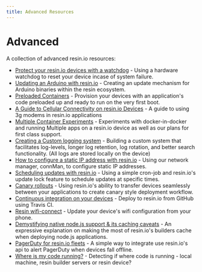 ```yaml
---
title: Advanced Resources
---
```


# Advanced
A collection of advanced resin.io resources:

* [Protect your resin.io devices with a watchdog](https://resin.io/blog/protect-your-resin-io-devices-with-a-watchdog/) - Using a hardware watchdog to reset your device incase of system failure.
* [Updating an Arduino with resin.io](https://resin.io/blog/updating-an-arduino-with-resin-io/) - Creating an update mechanism for Arduino binaries within the resin ecosystem.
* [Preloaded Containers](https://resin.io/blog/preloaded-containers/) - Provision your devices with an application's code preloaded up and ready to run on the very first boot.
* [A Guide to Cellular Connectivity on resin.io Devices](https://resin.io/blog/cellular-connectivity/) - A guide to using 3g modems in resin.io applications
* [Multiple Container Experiments](https://resin.io/engineering/our-first-experiments-with-multi-container-apps/) - Experiments with docker-in-docker and running Multiple apps on a resin.io device as well as our plans for first class support.
* [Creating a Custom logging system](https://resin.io/blog/how-to-create-a-custom-logging-system-for-longer-log-retention/) - Building a custom system that facilitates log-levels, longer log retention, log rotation, and better search functionality. (All logs are stored locally on the device)
* [How to configure a static IP address with resin.io](https://resin.io/blog/how-to-configure-a-static-ip-address-with-resin-io) - Using our network manager, connMan, to configure static IP addresses.
* [Scheduling updates with resin.io](https://resin.io/blog/scheduling-updates-with-resin-io/) - Using a simple cron-job and resin.io's update lock feature to schedule updates at specific times.
* [Canary rollouts](https://resin.io/blog/canary-rollouts-on-resin-io/) - Using resin.io's ability to transfer devices seamlessly between your applications to create canary style deployment workflow.
* [Continuous integration on your devices](https://resin.io/blog/travis-ci/) - Deploy to resin.io from GitHub using Travis CI.
* [Resin wifi-connect](https://resin.io/blog/resin-wifi-connect/) - Update your device's wifi configuration from your phone.
* [Demystifying native node.js support & its caching caveats](https://resin.io/blog/demystifying-native-node-js-support-its-caching-caveats/) - An expressive explanation on making the most of resin.io's builders cache when deploying node.js applications.
* [PagerDuty for resin.io fleets](https://resin.io/blog/pagerduty-and-iot/) - A simple way to integrate use resin.io's api to alert PagerDuty when devices fall offline.
* [Where is my code running?](https://resin.io/blog/where-is-my-code-running/) - Detecting if where code is running - local machine, resin builder servers or resin device?
